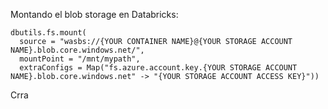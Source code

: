Montando el blob storage en Databricks:

    dbutils.fs.mount(
      source = "wasbs://{YOUR CONTAINER NAME}@{YOUR STORAGE ACCOUNT NAME}.blob.core.windows.net/",
      mountPoint = "/mnt/mypath",
      extraConfigs = Map("fs.azure.account.key.{YOUR STORAGE ACCOUNT NAME}.blob.core.windows.net" -> "{YOUR STORAGE ACCOUNT ACCESS KEY}"))

Crra
<!--stackedit_data:
eyJoaXN0b3J5IjpbLTk4NDI5Mjc0LDEzNTkyNzM3ODJdfQ==
-->